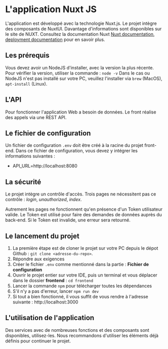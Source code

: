 # L'application Nuxt JS
L'application est développé avec la technologie Nuxt.js.
Le projet intègre des composants de NuxtUI.
Davantage d'informations sont disponibles sur le site de NUXT. Consultez la documentation Nuxt [Nuxt documentation](https://nuxt.com/docs/getting-started/introduction), [deployment documentation](https://nuxt.com/docs/getting-started/deployment) pour en savoir plus. 

## Les prérequis
Vous devez avoir un NodeJS d'installer, avec la version la plus récente.
Pour vérifier la version, utiliser la commande : `node -v`
Dans le cas ou NodeJS n'est pas installé sur votre PC, veuillez l'installer via `brew` (MacOS), `apt-install` (Linux).

## L'API
Pour fonctionner l'application Web a besoin de données.
Le front réalise des appels via une REST API.

## Le fichier de configuration
Un fichier de configuration `.env` doit être créé à la racine du projet front-end.
Dans ce fichier de configuration, vous devez y intégrer les informations suivantes :
- API_URL=http://localhost:8080

## La sécurité
Le projet intègre un contrôle d'accès.
Trois pages ne nécessitent pas ce contrôle : *login*, *unauthorized*, *index*.

Autrement les pages ne fonctionnent qu'en présence d'un Token utilisateur valide.
Le Token est utilisé pour faire des demandes de données auprès du back-end.
Si le Token est invalide, une erreur sera retourné.

## Le lancement du projet
1. La première étape est de cloner le projet sur votre PC depuis le dépot Github :
  `git clone <adresse-du-repo>`.
2. Répondre aux exigences
3. Créer le fichier `.env` comme mentionné dans la partie : **Fichier de configuration** 
4. Ouvrir le projet entier sur votre IDE, puis un terminal et vous déplacer dans le dossier **frontend** :
   `cd frontend`
5. Lancer la commande `npm` pour télécharger toutes les dépendances
6. S'il n'y a pas d'erreur, lancer `npm run dev`
7. Si tout a bien fonctionné, il vous suffit de vous rendre à l'adresse suivante : http://localhost:3000

## L'utilisation de l'application
Des services avec de nombreuses fonctions et des composants sont disponibles, utilisez-les.
Nous recommandons d'utiliser les éléments déjà définis pour continuer le projet.
